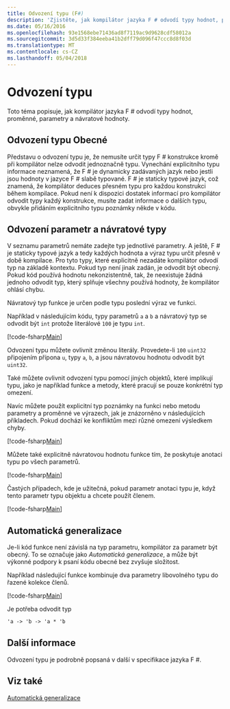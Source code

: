 ```yaml
---
title: Odvození typu (F#)
description: 'Zjistěte, jak kompilátor jazyka F # odvodí typy hodnot, proměnné, parametry a návratové hodnoty.'
ms.date: 05/16/2016
ms.openlocfilehash: 93e1568ebe71436ad8f7119ac9d9628cdf58012a
ms.sourcegitcommit: 3d5d33f384eeba41b2dff79d096f47ccc8d8f03d
ms.translationtype: MT
ms.contentlocale: cs-CZ
ms.lasthandoff: 05/04/2018
---
```

# <a name="type-inference"></a>Odvození typu

Toto téma popisuje, jak kompilátor jazyka F # odvodí typy hodnot, proměnné, parametry a návratové hodnoty.

## <a name="type-inference-in-general"></a>Odvození typu Obecné
Představu o odvození typu je, že nemusíte určit typy F # konstrukce kromě při kompilátor nelze odvodit jednoznačně typu. Vynechání explicitního typu informace neznamená, že F # je dynamicky zadávaných jazyk nebo jestli jsou hodnoty v jazyce F # slabě typované. F # je staticky typové jazyk, což znamená, že kompilátor deduces přesném typu pro každou konstrukci během kompilace. Pokud není k dispozici dostatek informací pro kompilátor odvodit typy každý konstrukce, musíte zadat informace o dalších typu, obvykle přidáním explicitního typu poznámky někde v kódu.


## <a name="inference-of-parameter-and-return-types"></a>Odvození parametr a návratové typy
V seznamu parametrů nemáte zadejte typ jednotlivé parametry. A ještě, F # je staticky typové jazyk a tedy každých hodnota a výraz typu určit přesně v době kompilace. Pro tyto typy, které explicitně nezadáte kompilátor odvodí typ na základě kontextu. Pokud typ není jinak zadán, je odvodit být obecný. Pokud kód používá hodnotu nekonzistentně, tak, že neexistuje žádná jednoho odvodit typ, který splňuje všechny používá hodnoty, že kompilátor ohlásí chybu.

Návratový typ funkce je určen podle typu poslední výraz ve funkci.

Například v následujícím kódu, typy parametrů `a` a `b` a návratový typ se odvodit být `int` protože literálové `100` je typu `int`.

[!code-fsharp[Main](../../../samples/snippets/fsharp/lang-ref-3/snippet301.fs)]

Odvození typu můžete ovlivnit změnou literály. Provedete-li `100` `uint32` připojením přípona `u`, typy `a`, `b`, a jsou návratovou hodnotu odvodit být `uint32`.

Také můžete ovlivnit odvození typu pomocí jiných objektů, které implikují typu, jako je například funkce a metody, které pracují se pouze konkrétní typ omezení.

Navíc můžete použít explicitní typ poznámky na funkci nebo metodu parametry a proměnné ve výrazech, jak je znázorněno v následujících příkladech. Pokud dochází ke konfliktům mezi různé omezení výsledkem chyby.

[!code-fsharp[Main](../../../samples/snippets/fsharp/lang-ref-3/snippet302.fs)]

Můžete také explicitně návratovou hodnotu funkce tím, že poskytuje anotaci typu po všech parametrů.

[!code-fsharp[Main](../../../samples/snippets/fsharp/lang-ref-3/snippet303.fs)]

Častých případech, kde je užitečná, pokud parametr anotaci typu je, když tento parametr typu objektu a chcete použít členem.

[!code-fsharp[Main](../../../samples/snippets/fsharp/lang-ref-3/snippet304.fs)]
    
## <a name="automatic-generalization"></a>Automatická generalizace
Je-li kód funkce není závislá na typ parametru, kompilátor za parametr být obecný. To se označuje jako *Automatická generalizace*, a může být výkonné podpory k psaní kódu obecné bez zvyšuje složitost.

Například následující funkce kombinuje dva parametry libovolného typu do řazené kolekce členů.

[!code-fsharp[Main](../../../samples/snippets/fsharp/lang-ref-3/snippet305.fs)]

Je potřeba odvodit typ

```fsharp
'a -> 'b -> 'a * 'b
```

## <a name="additional-information"></a>Další informace
Odvození typu je podrobně popsaná v další v specifikace jazyka F #.


## <a name="see-also"></a>Viz také
[Automatická generalizace](generics/automatic-generalization.md)
